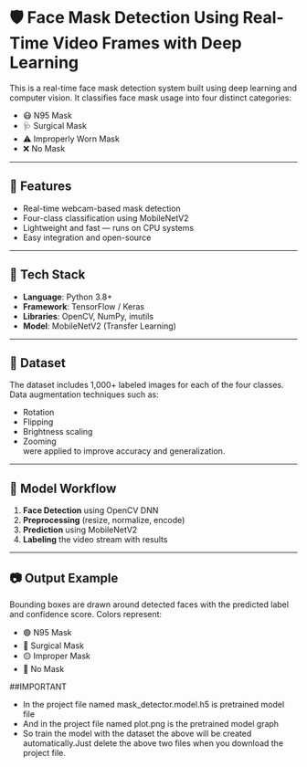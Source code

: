 # 🛡️ Face Mask Detection Using Real-Time Video Frames with Deep Learning

This is a real-time face mask detection system built using deep learning and computer vision. It classifies face mask usage into four distinct categories:

- 😷 N95 Mask
- 🩺 Surgical Mask
- ⚠️ Improperly Worn Mask
- ❌ No Mask



---

## 🔧 Features

- Real-time webcam-based mask detection
- Four-class classification using MobileNetV2
- Lightweight and fast — runs on CPU systems
- Easy integration and open-source

---

## 🧰 Tech Stack

- **Language**: Python 3.8+
- **Framework**: TensorFlow / Keras
- **Libraries**: OpenCV, NumPy, imutils
- **Model**: MobileNetV2 (Transfer Learning)

---

## 📁 Dataset

The dataset includes 1,000+ labeled images for each of the four classes. Data augmentation techniques such as:
- Rotation
- Flipping
- Brightness scaling
- Zooming  
were applied to improve accuracy and generalization.

---

## 🧠 Model Workflow

1. **Face Detection** using OpenCV DNN
2. **Preprocessing** (resize, normalize, encode)
3. **Prediction** using MobileNetV2
4. **Labeling** the video stream with results

---

## 📷 Output Example

Bounding boxes are drawn around detected faces with the predicted label and confidence score. Colors represent:
- 🟢 N95 Mask
- 🔵 Surgical Mask
- 🟡 Improper Mask
- 🔴 No Mask


##IMPORTANT 

- In the project file named mask_detector.model.h5 is pretrained model file
- And in the project file named plot.png is the pretrained model graph
- So train the model with the dataset the above will be created automatically.Just delete the above two files when you download the project file.
